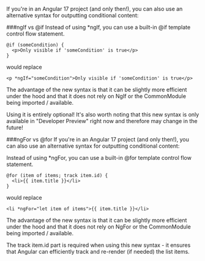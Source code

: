 If you're in an Angular 17 project (and only then!), you can also use an alternative syntax for outputting conditional content:

###ngIf vs @if
Instead of using *ngIf, you can use a built-in @if template control flow statement.
```
@if (someCondition) {
  <p>Only visible if 'someCondition' is true</p>
}
```
would replace
```
<p *ngIf="someCondition">Only visible if 'someCondition' is true</p>
```
The advantage of the new syntax is that it can be slightly more efficient under the hood and that it does not rely on NgIf or the CommonModule being imported / available.

Using it is entirely optional! It's also worth noting that this new syntax is only available in "Developer Preview" right now and therefore may change in the future!

###ngFor vs @for
If you're in an Angular 17 project (and only then!), you can also use an alternative syntax for outputting conditional content:

Instead of using *ngFor, you can use a built-in @for template control flow statement.
```
@for (item of items; track item.id) {
  <li>{{ item.title }}</li>
}
```
would replace

```
<li *ngFor="let item of items">{{ item.title }}</li>
```

The advantage of the new syntax is that it can be slightly more efficient under the hood and that it does not rely on NgFor or the CommonModule being imported / available.

The track item.id part is required when using this new syntax - it ensures that Angular can efficiently track and re-render (if needed) the list items.
